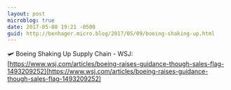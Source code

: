 ```yaml
---
layout: post
microblog: true
date: 2017-05-08 19:21 -0500
guid: http://benhager.micro.blog/2017/05/09/boeing-shaking-up.html
---
```

🛩 Boeing Shaking Up Supply Chain - WSJ: [https://www.wsj.com/articles/boeing-raises-guidance-though-sales-flag-1493209252](https://www.wsj.com/articles/boeing-raises-guidance-though-sales-flag-1493209252)
